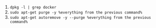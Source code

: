 1. `dpkg -l | grep docker`
2. `sudo apt-get purge -y %everything from the previous command%`
3. `sudo apt-get autoremove -y --purge %everything from the previous command%`